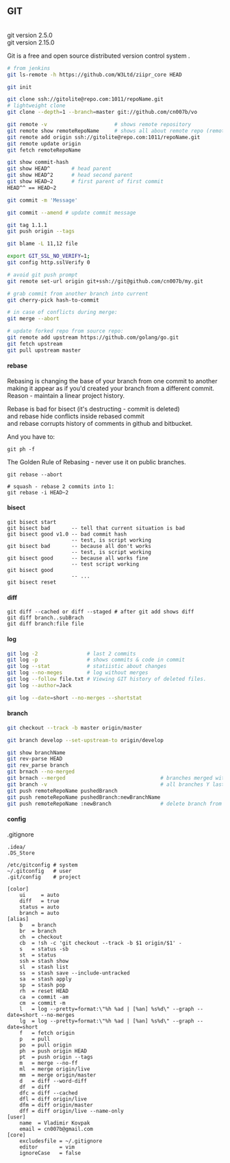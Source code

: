 GIT
-
<br>git version 2.5.0
<br>git version 2.15.0

Git is a free and open source distributed version control system .

````sh
# from jenkins
git ls-remote -h https://github.com/W3Ltd/ziipr_core HEAD

git init

git clone ssh://gitolite@repo.com:1011/repoName.git
# lightweight clone
git clone --depth=1 --branch=master git://github.com/cn007b/vo

git remote -v                      # shows remote repository
git remote show remoteRepoName     # shows all about remote repo (remote show origin)
git remote add origin ssh://gitolite@repo.com:1011/repoName.git
git remote update origin
git fetch remoteRepoName

git show commit-hash
git show HEAD^       # head parent
git show HEAD^2      # head second parent
git show HEAD~2      # first parent of first commit
HEAD^^ == HEAD~2

git commit -m 'Message'

git commit --amend # update commit message

git tag 1.1.1
git push origin --tags

git blame -L 11,12 file

export GIT_SSL_NO_VERIFY=1;
git config http.sslVerify 0

# avoid git push prompt
git remote set-url origin git+ssh://git@github.com/cn007b/my.git

# grab commit from another branch into current
git cherry-pick hash-to-commit

# in case of conflicts during merge:
git merge --abort

# update forked repo from source repo:
git remote add upstream https://github.com/golang/go.git
git fetch upstream
git pull upstream master
````

#### rebase

Rebasing is changing the base of your branch from one commit to another
making it appear as if you'd created your branch from a different commit.
Reason - maintain a linear project history.

Rebase is bad for bisect (it's destructing - commit is deleted)
<br>and rebase hide conflicts inside rebased commit
<br>and rebase corrupts history of comments in github and bitbucket.

And you have to:

`git ph -f`

The Golden Rule of Rebasing - never use it on public branches.

````
git rebase --abort

# squash - rebase 2 commits into 1:
git rebase -i HEAD~2

````

#### bisect
````
git bisect start
git bisect bad       -- tell that current situation is bad
git bisect good v1.0 -- bad commit hash
                     -- test, is script working
git bisect bad       -- because all don't works
                     -- test, is script working
git bisect good      -- because all works fine
                     -- test script working
git bisect good
                     -- ...
git bisect reset
````

#### diff
````
git diff --cached or diff --staged # after git add shows diff
git diff branch..subBrach
git diff branch:file file
````

#### log
````sh
git log -2                # last 2 commits
git log -p                # shows commits & code in commit
git log --stat            # statiistic about changes
git log --no-meges        # log without merges
git log --follow file.txt # Viewing GIT history of deleted files.
git log --author=Jack

git log --date=short --no-merges --shortstat
````

#### branch
````sh
git checkout --track -b master origin/master

git branch develop --set-upstream-to origin/develop

git show branchName
git rev-parse HEAD
git rev_parse branch
git brnach --no-merged
git brnach --merged                               # branches merged with current
git branch -v                                     # all branches Y last branch commit
git push remoteRepoName pushedBranch
git push remoteRepoName pushedBranch:newBranchName
git push remoteRepoName :newBranch                # delete branch from remote repo
````

#### config

.gitignore
````
.idea/
.DS_Store
````

````
/etc/gitconfig # system
~/.gitconfig   # user
.git/config    # project
````
````
[color]
    ui     = auto
    diff   = true
    status = auto
    branch = auto
[alias]
    b   = branch
    br  = branch
    ch  = checkout
    cb  = !sh -c 'git checkout --track -b $1 origin/$1' -
    s   = status -sb
    st  = status
    ssh = stash show
    sl  = stash list
    ss  = stash save --include-untracked
    sa  = stash apply
    sp  = stash pop
    rh  = reset HEAD
    ca  = commit -am
    cm  = commit -m
    l   = log --pretty=format:\"%h %ad | [%an] %s%d\" --graph --date=short --no-merges
    lg  = log --pretty=format:\"%h %ad | [%an] %s%d\" --graph --date=short
    f   = fetch origin
    p   = pull
    po  = pull origin
    ph  = push origin HEAD
    pt  = push origin --tags
    m   = merge --no-ff
    ml  = merge origin/live
    mm  = merge origin/master
    d   = diff --word-diff
    df  = diff
    dfc = diff --cached
    dfl = diff origin/live
    dfm = diff origin/master
    dff = diff origin/live --name-only
[user]
    name  = Vladimir Kovpak
    email = cn007b@gmail.com
[core]
    excludesfile = ~/.gitignore
    editor       = vim
    ignoreCase   = false
````
